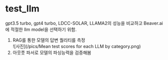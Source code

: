 # test_llm

gpt3.5 turbo, gpt4 turbo, LDCC-SOLAR, LLAMA2의 성능을 비교하고 Beaver.ai에 적절한 llm model을 선택하기 위함.
1. RAG를 통한 모델의 답변 퀄리티를 측정  
![사진](/pics/Mean test scores for each LLM by category.png)  
3. 아웃풋 파서로 모델의 파싱능력을 검증해봄


